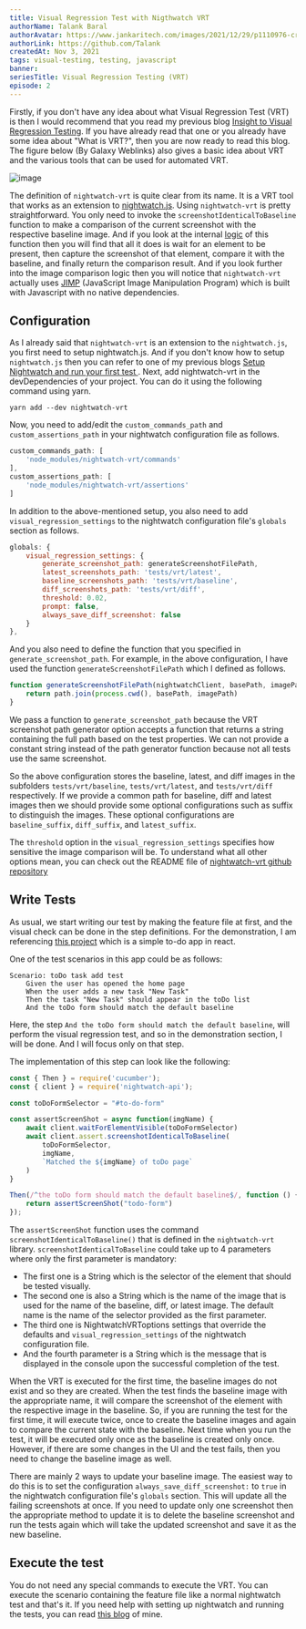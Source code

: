 ```yaml
---
title: Visual Regression Test with Nigthwatch VRT
authorName: Talank Baral
authorAvatar: https://www.jankaritech.com/images/2021/12/29/p1110976-crop-col-800.jpg
authorLink: https://github.com/Talank
createdAt: Nov 3, 2021
tags: visual-testing, testing, javascript
banner:
seriesTitle: Visual Regression Testing (VRT)
episode: 2
---
```


Firstly, if you don't have any idea about what Visual Regression Test (VRT) is then I would recommend that you read my previous blog [Insight to Visual Regression Testing](https://dev.to/jankaritech/insight-to-visual-regression-testing-25mh). If you have already read that one or you already have some idea about "What is VRT?", then you are now ready to read this blog. The figure below (By Galaxy Weblinks) also gives a basic idea about VRT and the various tools that can be used for automated VRT.

![image](/src/assets/VisualRegressionTesting/images/VRT_Galaxy_Weblinks.png)

The definition of `nightwatch-vrt` is quite clear from its name. It is a VRT tool that works as an extension to [nightwatch.js](https://nightwatchjs.org/). Using `nightwatch-vrt` is pretty straightforward. You only need to invoke the `screenshotIdenticalToBaseline` function to make a comparison of the current screenshot with the respective baseline image. And if you look at the internal [logic](https://github.com/Talank/nightwatch-vrt/blob/master/assertions/screenshotIdenticalToBaseline.js) of this function then you will find that all it does is wait for an element to be present, then capture the screenshot of that element, compare it with the baseline, and finally return the comparison result. And if you look further into the image comparison logic then you will notice that `nightwatch-vrt` actually uses [JIMP](https://www.npmjs.com/package/jimp) (JavaScript Image Manipulation Program) which is built with Javascript with no native dependencies.

## Configuration
As I already said that `nightwatch-vrt` is an extension to the `nightwatch.js`, you first need to setup nightwatch.js. And if you don't know how to setup `nightwatch.js` then you can refer to one of my previous blogs [Setup Nightwatch and run your first test
](https://dev.to/jankaritech/setup-nightwatch-and-run-your-first-test-o7o). Next, add nightwatch-vrt in the devDependencies of your project. You can do it using the following command using yarn.
```
yarn add --dev nightwatch-vrt
```
Now, you need to add/edit the `custom_commands_path` and `custom_assertions_path` in your nightwatch configuration file as follows.
```js
custom_commands_path: [
    'node_modules/nightwatch-vrt/commands'
],
custom_assertions_path: [
    'node_modules/nightwatch-vrt/assertions'
]
```
In addition to the above-mentioned setup, you also need to add `visual_regression_settings` to the nightwatch configuration file's `globals` section as follows.
```js
globals: {
    visual_regression_settings: {
        generate_screenshot_path: generateScreenshotFilePath,
        latest_screenshots_path: 'tests/vrt/latest',
        baseline_screenshots_path: 'tests/vrt/baseline',
        diff_screenshots_path: 'tests/vrt/diff',
        threshold: 0.02,
        prompt: false,
        always_save_diff_screenshot: false
    }
},
```

And you also need to define the function that you specified in `generate_screenshot_path`. For example, in the above configuration, I have used the function `generateScreenshotFilePath` which I defined as follows.
```js
function generateScreenshotFilePath(nightwatchClient, basePath, imagePath) {
    return path.join(process.cwd(), basePath, imagePath)
}
```
We pass a function to `generate_screenshot_path` because the VRT screenshot path generator option accepts a function that returns a string containing the full path based on the test properties. We can not provide a constant string instead of the path generator function because not all tests use the same screenshot.

So the above configuration stores the baseline, latest, and diff images in the subfolders `tests/vrt/baseline`, `tests/vrt/latest`, and `tests/vrt/diff` respectively. If we provide a common path for baseline, diff and latest images then we should provide some optional configurations such as suffix to distinguish the images. These optional configurations are `baseline_suffix`, `diff_suffix`, and `latest_suffix`.

The `threshold` option in the `visual_regression_settings` specifies how sensitive the image comparison will be. To understand what all other options mean, you can check out the README file of [nightwatch-vrt github repository](https://github.com/Crunch-io/nightwatch-vrt)

## Write Tests

As usual, we start writing our test by making the feature file at first, and the visual check can be done in the step definitions. For the demonstration, I am referencing [this project](https://github.com/Talank/vrt-demo) which is a simple to-do app in react.

One of the test scenarios in this app could be as follows:

```gherkin
Scenario: toDo task add test
    Given the user has opened the home page
    When the user adds a new task "New Task"
    Then the task "New Task" should appear in the toDo list
    And the toDo form should match the default baseline
```

Here, the step `And the toDo form should match the default baseline`, will perform the visual regression test, and so in the demonstration section, I will be done. And I will focus only on that step.

The implementation of this step can look like the following:

```js
const { Then } = require('cucumber');
const { client } = require('nightwatch-api');

const toDoFormSelector = "#to-do-form"

const assertScreenShot = async function(imgName) {
    await client.waitForElementVisible(toDoFormSelector)
    await client.assert.screenshotIdenticalToBaseline(
        toDoFormSelector,
        imgName,
        `Matched the ${imgName} of toDo page`
    )
}

Then(/^the toDo form should match the default baseline$/, function () {
    return assertScreenShot("todo-form")
});
```

The `assertScreenShot` function uses the command `screenshotIdenticalToBaseline()` that is defined in the `nightwatch-vrt` library. `screenshotIdenticalToBaseline` could take up to 4 parameters where only the first parameter is mandatory:
- The first one is a String which is the selector of the element that should be tested visually.
- The second one is also a String which is the name of the image that is used for the name of the baseline, diff, or latest image. The default name is the name of the selector provided as the first parameter.
- The third one is NightwatchVRToptions settings that override the defaults and `visual_regression_settings` of the nightwatch configuration file.
- And the fourth parameter is a String which is the message that is displayed in the console upon the successful completion of the test.

When the VRT is executed for the first time, the baseline images do not exist and so they are created. When the test finds the baseline image with the appropriate name, it will compare the screenshot of the element with the respective image in the baseline. So, if you are running the test for the first time, it will execute twice, once to create the baseline images and again to compare the current state with the baseline. Next time when you run the test, it will be executed only once as the baseline is created only once. However, if there are some changes in the UI and the test fails, then you need to change the baseline image as well.

There are mainly 2 ways to update your baseline image. The easiest way to do this is to set the configuration `always_save_diff_screenshot:` to `true` in the nightwatch configuration file's `globals` section. This will update all the failing screenshots at once. If you need to update only one screenshot then the appropriate method to update it is to delete the baseline screenshot and run the tests again which will take the updated screenshot and save it as the new baseline.

## Execute the test

You do not need any special commands to execute the VRT. You can execute the scenario containing the feature file like a normal nightwatch test and that's it. If you need help with setting up nightwatch and running the tests, you can read [this blog](https://dev.to/jankaritech/setup-nightwatch-and-run-your-first-test-o7o) of mine.
